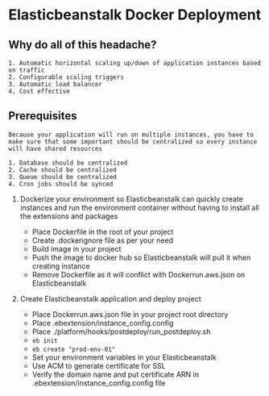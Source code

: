 # Elasticbeanstalk Docker Deployment

## Why do all of this headache?
	1. Automatic horizontal scaling up/down of application instances based on traffic
	2. Configurable scaling triggers
	3. Automatic load balancer
	4. Cost effective

## Prerequisites
	Because your application will run on multiple instances, you have to make sure that some important should be centralized so every instance will have shared resources

	1. Database should be centralized
	2. Cache should be centralized
	3. Queue should be centralized
	4. Cron jobs should be synced

1. Dockerize your environment so Elasticbeanstalk can quickly create instances and run the environment container without having to install all the extensions and packages
	- Place Dockerfile in the root of your project
	- Create .dockerignore file as per your need
	- Build image in your project
	- Push the image to docker hub so Elasticbeanstalk will pull it when creating instance
	- Remove Dockerfile as it will conflict with Dockerrun.aws.json on Elasticbeanstalk

2. Create Elasticbeanstalk application and deploy project
	- Place Dockerrun.aws.json file in your project root directory
	- Place .ebextension/instance_config.config
	- Place ./platform/hooks/postdeploy/run_postdeploy.sh
	- `eb init`
	- `eb create "prod-env-01"`
	- Set your environment variables in your Elasticbeanstalk
	- Use ACM to generate certificate for SSL
	- Verify the domain name and put certificate ARN in .ebextension/instance_config.config file
